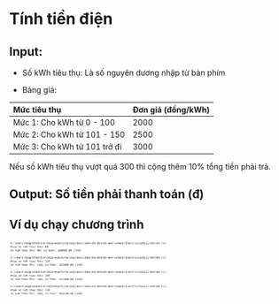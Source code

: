 # Tính tiền điện 

## Input: 
- Số kWh tiêu thụ: Là số nguyên dương nhập từ bàn phím

- Bảng giá:

|Mức tiêu thụ|Đơn giá (đồng/kWh)|
|:----|:----|
|Mức 1: Cho kWh từ 0 - 100|2000|
|Mức 2: Cho kWh từ 101 - 150|2500|
|Mức 3: Cho kWh từ 101 trở đi |3000|

Nếu số kWh tiêu thụ vượt quá 300 thì cộng thêm 10% tổng tiền phải trả.

## Output: Số tiền phải thanh toán (đ)

## Ví dụ chạy chương trình

<img src="ElectricityBillRun.PNG" alt="Run example" style="height: 100px;"/>


